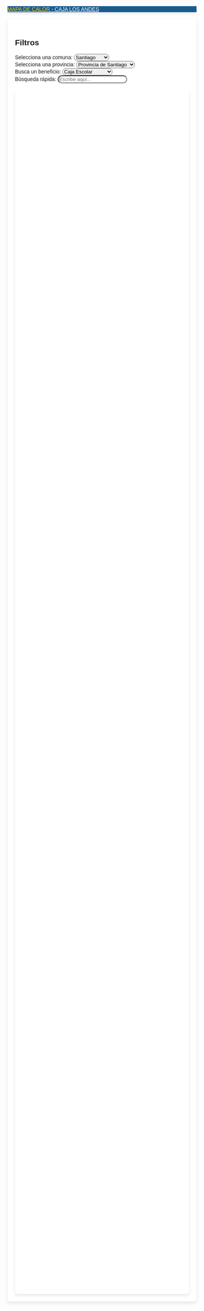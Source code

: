 <!DOCTYPE html>
<html lang="es">
<head>
    <meta charset="UTF-8">
    <meta name="viewport" content="width=device-width, initial-scale=1.0">
    <title>Mapa de Calor - Caja Los Andes</title>
    <script src="https://maps.googleapis.com/maps/api/js?key=AIzaSyA9-bmvA0sT-x-FVC3dTqxua81F6uUxAl4&libraries=visualization"></script>
    <link rel="stylesheet" href="https://maxcdn.bootstrapcdn.com/bootstrap/4.5.2/css/bootstrap.min.css">
    <link rel="stylesheet" href="https://cdnjs.cloudflare.com/ajax/libs/font-awesome/5.15.1/css/all.min.css">
    <style>
        body {
            font-family: 'Arial', sans-serif;
            background-image: url('https://upload.wikimedia.org/wikipedia/commons/thumb/3/34/Logotipo_Caja_Los_Andes.svg/2560px-Logotipo_Caja_Los_Andes.svg.png');
            background-repeat: no-repeat;
            background-size: cover;
            background-position: center center;
        }
        .navbar {
            background-color: #014a84;
            opacity: 0.9;
            box-shadow: 0 4px 8px rgba(0,0,0,0.1);
        }
        .navbar-brand {
            color: white !important;
        }
        #title {
            color: #FFD100;
            text-shadow: 1px 1px 3px rgba(0,0,0,0.3);
        }
        #map {
            height: 80vh;
            width: 100%;
            margin-top: 20px;
            border-radius: 8px;
            box-shadow: 0 4px 8px rgba(0,0,0,0.1);
        }
        .container {
            background-color: rgba(255, 255, 255, 0.9);
            padding: 20px;
            border-radius: 8px;
            margin-top: 20px;
            box-shadow: 0 4px 8px rgba(0,0,0,0.1);
        }
        select, input[type="text"] {
            border-radius: 20px !important;
            transition: all 0.3s;
        }
        select:focus, input[type="text"]:focus {
            box-shadow: 0 0 10px rgba(1,74,132,0.5) !important;
            border: 1px solid #014a84 !important;
        }
    </style>
</head>
<body>
    <nav class="navbar navbar-expand-lg navbar-dark">
        <a class="navbar-brand" href="#"><span id="title">MAPA DE CALOR</span> - CAJA LOS ANDES</a>
    </nav>
    <div class="container">
        <h2>Filtros</h2>
        <div class="row">
            <div class="col-md-3">
                <label for="comunas"><i class="fas fa-city"></i>Selecciona una comuna:</label>
                <select class="form-control" id="comunas" onchange="changeComuna()">
                    <option value="santiago">Santiago</option>
                    <option value="providencia">Providencia</option>
                    <option value="lasCondes">Las Condes</option>
                    <option value="frutillar">Frutillar</option>
                    <option value="temuco">Temuco</option>
                </select>
            </div>
            <div class="col-md-3">
                <label for="provincias"><i class="fas fa-map-marked-alt"></i>Selecciona una provincia:</label>
                <select class="form-control" id="provincias">
                    <option>Provincia de Santiago</option>
                    <option>Provincia de Cordillera</option>
                </select>
            </div>
            <div class="col-md-3">
                <label for="beneficios"><i class="fas fa-gift"></i>Busca un beneficio:</label>
                <select class="form-control" id="beneficios">
                    <option>Caja Escolar</option>
                    <option>Primera Caja</option>
                    <option>Bodas de Plata</option>
                    <option>PSP Farmacias</option>
                    <option>Beneficio Dental60</option>
                </select>
            </div>
            <div class="col-md-3">
                <label for="search"><i class="fas fa-search"></i>Búsqueda rápida:</label>
                <input type="text" class="form-control" id="search" placeholder="Escribe aquí...">
            </div>
        </div>
        <div id="map"></div>
    </div>
    <script>
        var map;
        var heatmap;
        function initMap() {
            map = new google.maps.Map(document.getElementById('map'), {
                zoom: 13,
                center: {lat: -33.45, lng: -70.65},
                mapTypeId: 'roadmap'
            });
            heatmap = new google.maps.visualization.HeatmapLayer({data: []});
            heatmap.setMap(map);
        }
        function fetchBeneficiosData() {
            /*Datos ficticios*/
        }
        function changeComuna() {
            var comuna = document.getElementById("comunas").value;
            switch (comuna) {
                case "santiago":
                    map.setCenter({lat: -33.45, lng: -70.65});
                    break;
                case "providencia":
                    map.setCenter({lat: -33.43, lng: -70.62});
                    break;
                case "lasCondes":
                    map.setCenter({lat: -33.41, lng: -70.59});
                    break;
                case "frutillar":
                    map.setCenter({lat: -41.13, lng: -73.06});
                    break;
                case "temuco":
                    map.setCenter({lat: -38.73, lng: -72.59});
                    break;
            }
        }
        google.maps.event.addDomListener(window, 'load', function() {
            initMap();
            fetchBeneficiosData();
        });
    </script>
</body>
</html>







